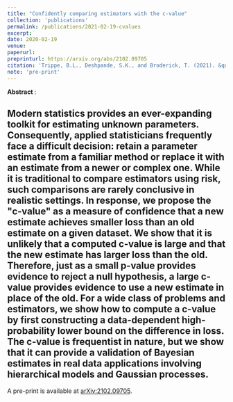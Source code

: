 ```yaml
---
title: "Confidently comparing estimators with the c-value"
collection: 'publications'
permalink: /publications/2021-02-19-cvalues
excerpt: 
date: 2020-02-19
venue:
paperurl: 
preprinturl: https://arxiv.org/abs/2102.09705
citation: 'Trippe, B.L., Deshpande, S.K., and Broderick, T. (2021). &quot;Confidentally comparing estimators with the c-value.&quot;'
note: 'pre-print'
---
```


<b> Abstract </b>:

Modern statistics provides an ever-expanding toolkit for estimating unknown parameters. Consequently, applied statisticians frequently face a difficult decision: retain a parameter estimate from a familiar method or replace it with an estimate from a newer or complex one. While it is traditional to compare estimators using risk, such comparisons are rarely conclusive in realistic settings. In response, we propose the "c-value" as a measure of confidence that a new estimate achieves smaller loss than an old estimate on a given dataset. We show that it is unlikely that a computed c-value is large and that the new estimate has larger loss than the old. Therefore, just as a small p-value provides evidence to reject a null hypothesis, a large c-value provides evidence to use a new estimate in place of the old. For a wide class of problems and estimators, we show how to compute a c-value by first constructing a data-dependent high-probability lower bound on the difference in loss. The c-value is frequentist in nature, but we show that it can provide a validation of Bayesian estimates in real data applications involving hierarchical models and Gaussian processes.
---

A pre-print is available at [arXiv:2102.09705](https://arxiv.org/abs/2102.09705).

